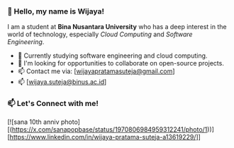 ### 👋 Hello, my name is Wijaya!

I am a student at **Bina Nusantara University** who has a deep interest in the world of technology, especially _Cloud Computing_ and _Software Engineering_.

- 🔭 Currently studying software engineering and cloud computing.
- 👯 I'm looking for opportunities to collaborate on open-source projects.
- 📫 Contact me via: [wijayapratamasuteja@gmail.com]
- 📫 [wijaya.suteja@binus.ac.id]

### 📫 Let's Connect with me!
[![sana 10th anniv photo] [(https://x.com/sanapopbase/status/1970806984959312241/photo/1))] [https://www.linkedin.com/in/wijaya-pratama-suteja-a13619229/]]

